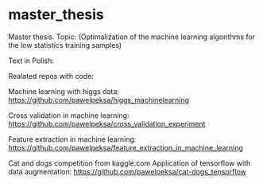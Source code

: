 # master_thesis
Master thesis. Topic: (Optimalization of the machine learning algorithms for the low statistics training samples)

Text in Polish:

Realated repos with code:

Machine learning with higgs data:
https://github.com/pawelpeksa/higgs_machinelearning

Cross validation in machine learning:
https://github.com/pawelpeksa/cross_validation_experiment

Feature extraction in machine learning:
https://github.com/pawelpeksa/feature_extraction_in_machine_learning

Cat and dogs competition from kaggle.com Application of tensorflow with data augmentation:
https://github.com/pawelpeksa/cat-dogs_tensorflow
